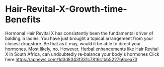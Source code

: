 # Hair-Revital-X-Growth-time-Benefits
Hormonal Hair Revital X has consistently been the fundamental driver of balding in ladies. You have just brought a topical arrangement from your closest drugstore. Be that as it may, would it be able to direct your hormones. Most likely, no. However, Herbal enhancements like Hair Revital X in South Africa, can undoubtedly re-balance your body's hormones  Click here https://apnews.com/1d3d8343f331c7816c1bb5227b6cea73

